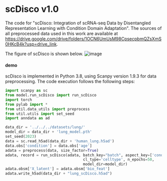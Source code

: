 # scDisco v1.0

The code for "scDisco: Integration of scRNA-seq Data by Disentangled Representation Learning with Condition Domain Adaptation".
The sources of all preprocessed data used in this work are available at https://drive.google.com/drive/folders/1OCN6UmUsM98CpsecpbmQZsXmS0HKcB4k?usp=drive_link.

The figure of scDisco is shown below.
![image](https://github.com/Victory-LRJ/scDisco/assets/94903606/9225e808-7f20-49c9-b639-8ff2ef07e976)

#### demo

scDisco is implemented in Python 3.8, using Scanpy version 1.9.3 for data preprocessing. The code execution follows the following steps:

```python
import scanpy as sc
from model.run_scDisco import run_scDisco
import torch
from pylab import *
from util.data_utils import preprocess
from util.utils import set_seed
import anndata as ad

data_dir = '../../../datasets/lung/'
model_dir = data_dir + 'lung_model.pth'
set_seed(2023)
data = sc.read_h5ad(data_dir + 'human_lung.h5ad')
data.obs['condition'] = data.obs['age']
adata = preprocess(data, size_factor=True)
adata, record = run_scDisco(adata, batch_key="batch", aspect_key=['condition'], 
                                   cl_type='celltype', n_epochs=50, 
                                   model_dir=model_dir)
adata.obsm['X_latent'] = adata.obsm['bio_feat']
adata.write_h5ad(data_dir + "lung_scDisco.h5ad")
```

